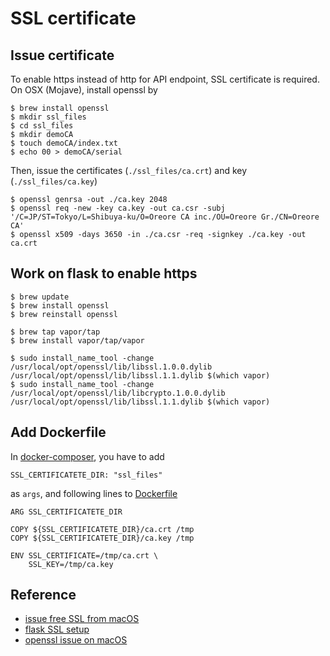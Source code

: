 # SSL certificate
## Issue certificate
To enable https instead of http for API endpoint, SSL certificate is required.
On OSX (Mojave),  install openssl by

```
$ brew install openssl
$ mkdir ssl_files
$ cd ssl_files
$ mkdir demoCA
$ touch demoCA/index.txt
$ echo 00 > demoCA/serial
```

Then, issue the certificates (`./ssl_files/ca.crt`) and key (`./ssl_files/ca.key`)

```
$ openssl genrsa -out ./ca.key 2048
$ openssl req -new -key ca.key -out ca.csr -subj '/C=JP/ST=Tokyo/L=Shibuya-ku/O=Oreore CA inc./OU=Oreore Gr./CN=Oreore CA'
$ openssl x509 -days 3650 -in ./ca.csr -req -signkey ./ca.key -out ca.crt
```

## Work on flask to enable https

```
$ brew update
$ brew install openssl
$ brew reinstall openssl

$ brew tap vapor/tap
$ brew install vapor/tap/vapor

$ sudo install_name_tool -change /usr/local/opt/openssl/lib/libssl.1.0.0.dylib /usr/local/opt/openssl/lib/libssl.1.1.dylib $(which vapor)
$ sudo install_name_tool -change /usr/local/opt/openssl/lib/libcrypto.1.0.0.dylib /usr/local/opt/openssl/lib/libssl.1.1.dylib $(which vapor)
```

## Add Dockerfile
In [docker-composer](./docker-compose.yml), you have to add

```
SSL_CERTIFICATETE_DIR: "ssl_files"
```

as `args`, and following lines to [Dockerfile](./Dockerfile)

```
ARG SSL_CERTIFICATETE_DIR

COPY ${SSL_CERTIFICATETE_DIR}/ca.crt /tmp
COPY ${SSL_CERTIFICATETE_DIR}/ca.key /tmp

ENV SSL_CERTIFICATE=/tmp/ca.crt \
    SSL_KEY=/tmp/ca.key

```

## Reference
- [issue free SSL from macOS](http://rikuga.me/2017/12/24/oreore-ca-and-ssl-cert/)
- [flask SSL setup](https://qiita.com/taka_katsu411/items/fb1ad876c0017b9fe49d)
- [openssl issue on macOS](https://stackoverflow.com/a/59007349)